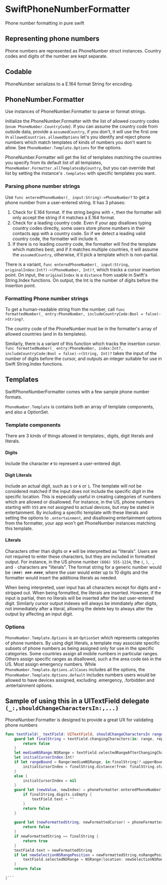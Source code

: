 # SwiftPhoneNumberFormatter
Phone number formatting in pure swift


## Representing phone numbers
Phone numbers are represented as PhoneNumber struct instances.  Country codes and digits of the number are kept separate.


## Codable
PhoneNumber serializes to a E.164 format String for encoding.  


## PhoneNumber.Formatter

Use instances of PhoneNumber.Formatter to parse or format strings.

Initialize the PhoneNumber.Formatter  with the list of allowed country codes (`enum PhoneNumber.CountryCode`).  If you can assume the country code from outside data, provide a `assumedCountry`, if you don't, it will use the first one in `allowedCountries`.  `allowedOptions` let's you identify and reject phone numbers which match templates of kinds of numbers you don't want to allow.  See `PhoneNumber.Template.Options` for the options.

PhoneNumber.Formatter will get the list of templates matching the countries you specify from its default list of all templates,  `PhoneNumber.Formatter.allTemplatesByCountry`, but you can override that list by setting the instance's `.templates` with specific templates you want.


### Parsing phone number strings

Use `func enteredPhoneNumber(_ input:String)->PhoneNumber?` to get a phone number from a user-entered string.  It has 3 phases:

1) Check for E.164 format.  If the string begins with `+`, then the formatter will only accept the string if it matches a E.164 format.
2) Check for a leading country code.  Even if your app disallows typing country codes directly, some users store phone numbers in their contacts app with a country code. So if we detect a leading valid country code, the formatter will include it.
3) If there is no leading country code, the formatter will find the template which matches best, and if it matches multiple countries, it will assume the `assumedCountry`, otherwise, it'll pick a template which is non-partial.

There is a variant, `func enteredPhoneNumber(_ input:String, originalIndex:Int?)->(PhoneNumber, Int)?`, which tracks a cursor insertion point.  On input, the `originalIndex` is a `distance` from usable in Swift's String.Index functions.  On output, the Int is the number of digits before the insertion point.


### Formatting Phone number strings

To get a human-readable string from the number, call
`func formattedNumber(_ entry:PhoneNumber, includeCountryCode:Bool = false)->String?`.

The country code of the PhoneNumber must be in the formatter's array of allowed countries (and in its templates).

Similarly, there is a variant of this function which tracks the insertion cursor.
`func formattedNumber(_ entry:PhoneNumber, index:Int?, includeCountryCode:Bool = false)->(String, Int)?` takes the input of the number of digits before the cursor, and outputs an integer suitable for use in Swift String.Index functions. 


## Templates

SwiftPhoneNumberFormatter comes with a few sample phone number formats.

`PhoneNumber.Template` is contains both an array of template components, and also a OptionSet.

### Template components

There are 3 kinds of things allowed in templates:, digits, digit literals and literals.

#### Digits

Include the character `#` to represent a user-entered digit.

#### Digit Literals

Include an actual digit, such as `5` or `6` or `1`.  The template will not be considered matched if the input does not include the specific digit in the specific location. This is especially useful in creating categories of numbers which are allowed or disallowed.  For instance, in the US, phone numbers starting with `555` are not assigned to actual devices, but may be stated in entertainment.  By including a specific template with these literals and setting the options to `.entertainment`, and disallowing entertainment options from the formatter, your app won't get PhoneNumber instances matching this template. 

#### Literals

Characters other than digits or `#` will be interpretted as "literals".  Users are not required to enter these characters, but they are included in formatted output.  For instance, in the US phone number `(666) 555-1234`, the `(`, `)`, ` `, and `-` characters are "literals".  The format string for a generic number would be `(###) ###-####`, where the user would enter up to 10 digits and the formatter would insert the additiona literals as needed.

When being interpreted, user input has all characters except for digits and `+` stripped out.  When being formatted, the literals are inserted.  However, if the input is partial, then no literals will be inserted after the last user-entered digit.  Similarly cursor output indexes will always be immdiately after digits, not immediately after a literal, allowing the delete key to always alter the output by affecting an input digit.
   

### Options

`PhoneNumber.Template.Options` is an `OptionSet` which represents categories of phone numbers.  By using digit literals, a template may associate specific subsets of phone numbers as being assigned only for use in the specific categories.  Some countries assign all mobile numbers in particular ranges.  Others assign specific ranges as disallowed, such a the area code `666` in the US.  Most assign emergency numbers.
While `PhoneNumber.Template.Options.allCases` includes all the options, the `PhoneNumber.Template.Options.default` includes numbers users would be allowed to have devices assigned, excluding .emergency, .forbidden and .entertainment options.


## Sample of using this in a UITextField delegate `(_:,shouldChangeCharactersIn:,...)`

 PhoneNumber.Formatter is designed to provide a great UX for validating phone numbers
 
```swift
func textField(_ textField: UITextField, shouldChangeCharactersIn range: NSRange, replacementString string: String) -> Bool {
	guard let finalString = textField.changingCharacters(in: range, replacementString: string) else {
		return false
	}
	let mediumNSRange:NSRange = textField.selectedRangeAfterChangingCharacters(in: range, replacementString: string)
	let initialCursorIndex:Int?
	if let rangeBound = Range(mediumNSRange, in:finalString)?.upperBound {
		initialCursorIndex = finalString.distance(from: finalString.startIndex, to: rangeBound)
	}
	else {
		initialCursorIndex = nil
	}
	guard let (newValue, newIndex) = phoneFormatter.enteredPhoneNumber(finalString, originalIndex: initialCursorIndex) else {
		if finalString.digits.isEmpty {
			textField.text = ""
		}
		return false
	}
	
	guard let (newFormattedString, newFormattedCursor) = phoneFormatter.formattedNumber(newValue, index: newIndex) else {
		return false
	}
	if newFormattedString == finalString {
		return true
	}
	textField.text = newFormattedString
	if let newSelectionNSRangePosition = newFormattedString.nsRangePosition(at: newFormattedCursor) {
		textField.selectedNSRange = NSRange(location: newSelectionNSRangePosition, length: 0)
	}
	return false
	
}```
